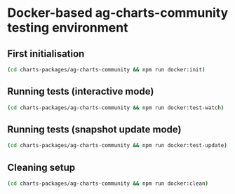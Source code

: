 # Docker-based ag-charts-community testing environment

## First initialisation

```bash
(cd charts-packages/ag-charts-community && npm run docker:init)
```

## Running tests (interactive mode)

```bash
(cd charts-packages/ag-charts-community && npm run docker:test-watch)
```

## Running tests (snapshot update mode)

```bash
(cd charts-packages/ag-charts-community && npm run docker:test-update)
```

## Cleaning setup

```bash
(cd charts-packages/ag-charts-community && npm run docker:clean)
```
